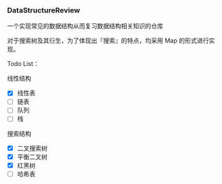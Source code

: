 ### DataStructureReview

一个实现常见的数据结构从而复习数据结构相关知识的仓库

对于搜索树及其衍生，为了体现出『搜索』的特点，均采用 Map 的形式进行实现。

Todo List：

线性结构

- [x] 线性表
- [ ] 链表
- [ ] 队列
- [ ] 栈

搜索结构

- [x] 二叉搜索树 
- [x] 平衡二叉树
- [x] 红黑树
- [ ] 哈希表